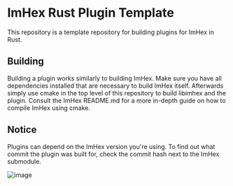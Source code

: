 # ImHex Rust Plugin Template

This repository is a template repository for building plugins for ImHex in Rust.

## Building

Building a plugin works similarly to building ImHex. Make sure you have all dependencies installed that are necessary to build ImHex itself. Afterwards simply use cmake in the top level of this repository to build libimhex and the plugin. Consult the ImHex README.md for a more in-depth guide on how to compile ImHex using cmake.

## Notice

Plugins can depend on the ImHex version you're using. To find out what commit the plugin was built for, check the commit hash next to the ImHex submodule.

![image](https://user-images.githubusercontent.com/10835354/144566767-31c39e72-2d08-42b1-a38b-dcba44939ac9.png)

